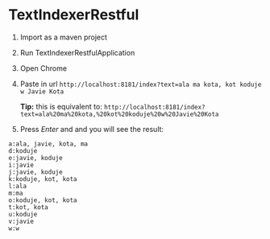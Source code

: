 # TextIndexerRestful

1) Import as a maven project
2) Run TextIndexerRestfulApplication
3) Open Chrome
4) Paste in url
   ```http://localhost:8181/index?text=ala ma kota, kot koduje w Javie Kota```

   __Tip:__ this is equivalent
   to: ```http://localhost:8181/index?text=ala%20ma%20kota,%20kot%20koduje%20w%20Javie%20Kota```
5) Press *Enter* and and you will see the result:

```
a:ala, javie, kota, ma
d:koduje
e:javie, koduje
i:javie
j:javie, koduje
k:koduje, kot, kota
l:ala
m:ma
o:koduje, kot, kota
t:kot, kota
u:koduje
v:javie
w:w
```